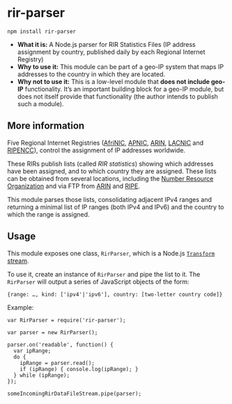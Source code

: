 # rir-parser
    npm install rir-parser    
    
* **What it is:** A Node.js parser for RIR Statistics Files (IP address assignment by country, published daily by each Regional Internet Registry)
* **Why to use it:** This module can be part of a geo-IP system that maps IP addresses to the country in which they are located.
* **Why not to use it:** This is a low-level module that **does not include geo-IP** functionality. It’s an important building block for a geo-IP module, but does not itself provide that functionality (the author intends to publish such a module).

## More information
Five Regional Internet Registries ([AfriNIC](http://www.afrinic.net/), [APNIC](https://www.apnic.net/), [ARIN](https://www.arin.net/), [LACNIC](http://lacnic.net/) and [RIPENCC](http://www.ripe.net/)),  control the assignment of IP addresses worldwide.

These RIRs publish lists (called *RIR statistics*) showing which addresses have been assigned, and to which country they are assigned. These lists can be obtained from several locations, including the [Number Resource Organization](https://www.nro.net/statistics) and via FTP from [ARIN](ftp://ftp.arin.net/pub/stats) and [RIPE](ftp://ftp.ripe.net/pub/stats).

This module parses those lists, consolidating adjacent IPv4 ranges and returning a minimal list of IP ranges (both IPv4 and IPv6) and the country to which the range is assigned.

## Usage

This module exposes one class, `RirParser`, which is a Node.js [`Transform` stream](http://nodejs.org/api/stream.html#stream_class_stream_transform).

To use it, create an instance of `RirParser` and pipe the list to it. The `RirParser` will output a series of JavaScript objects of the form:

    {range: …, kind: ['ipv4'|'ipv6'], country: [two-letter country code]}

Example:

    var RirParser = require('rir-parser');

    var parser = new RirParser();

    parser.on('readable', function() {
      var ipRange;
      do {
        ipRange = parser.read();
        if (ipRange) { console.log(ipRange); }
      } while (ipRange);
    });

    someIncomingRirDataFileStream.pipe(parser);
    